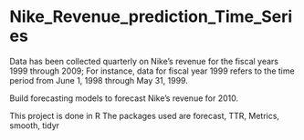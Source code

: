 # Nike_Revenue_prediction_Time_Series

Data has been collected quarterly on Nike’s revenue for the fiscal years 1999 through 2009; 
For instance, data for fiscal year 1999 refers to the time period from June 1, 1998 through May 31, 1999.

Build forecasting models to forecast Nike’s revenue for 2010.

This project is done in R
The packages used are forecast, TTR, Metrics, smooth, tidyr
